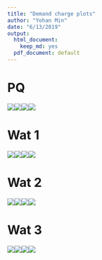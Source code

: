 ```yaml
---
title: "Demand charge plots"
author: "Yohan Min"
date: "6/13/2019"
output:
  html_document:
    keep_md: yes
  pdf_document: default
---
```




# PQ

![](plots_files/figure-html/unnamed-chunk-1-1.png)<!-- -->![](plots_files/figure-html/unnamed-chunk-1-2.png)<!-- -->![](plots_files/figure-html/unnamed-chunk-1-3.png)<!-- -->![](plots_files/figure-html/unnamed-chunk-1-4.png)<!-- -->

# Wat 1

![](plots_files/figure-html/unnamed-chunk-2-1.png)<!-- -->![](plots_files/figure-html/unnamed-chunk-2-2.png)<!-- -->![](plots_files/figure-html/unnamed-chunk-2-3.png)<!-- -->![](plots_files/figure-html/unnamed-chunk-2-4.png)<!-- -->


# Wat 2

![](plots_files/figure-html/unnamed-chunk-3-1.png)<!-- -->![](plots_files/figure-html/unnamed-chunk-3-2.png)<!-- -->![](plots_files/figure-html/unnamed-chunk-3-3.png)<!-- -->![](plots_files/figure-html/unnamed-chunk-3-4.png)<!-- -->

# Wat 3

![](plots_files/figure-html/unnamed-chunk-4-1.png)<!-- -->![](plots_files/figure-html/unnamed-chunk-4-2.png)<!-- -->![](plots_files/figure-html/unnamed-chunk-4-3.png)<!-- -->![](plots_files/figure-html/unnamed-chunk-4-4.png)<!-- -->
